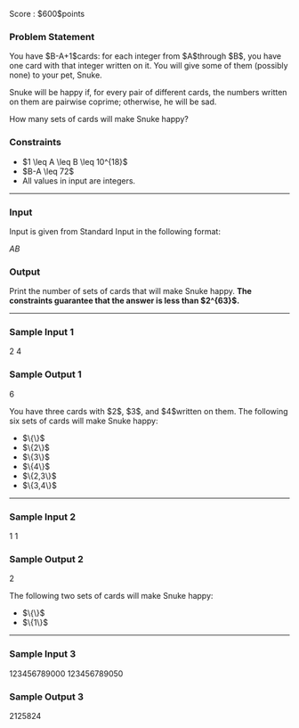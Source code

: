 
<div>

<span>

<span>

<p>
Score : $600$points
</p>

<div>

<section>

### **Problem Statement**

<p>
You have $B-A+1$cards: for each integer from $A$through $B$, you have one card with that integer written on it.
You will give some of them (possibly none) to your pet, Snuke.
</p>

<p>
Snuke will be happy if, for every pair of different cards, the numbers written on them are pairwise coprime; otherwise, he will be sad.
</p>

<p>
How many sets of cards will make Snuke happy?
</p>

</section>

</div>

<div>

<section>

### **Constraints**

<ul>

<li>
$1 \leq A \leq B \leq 10^{18}$
</li>

<li>
$B-A \leq 72$
</li>

<li>
All values in input are integers.
</li>

</ul>

</section>

</div>

---

<div>

<div>

<section>

### **Input**

<p>
Input is given from Standard Input in the following format:
</p>

<div>

$A$$B$
</div>

</section>

</div>

<div>

<section>

### **Output**

<p>
Print the number of sets of cards that will make Snuke happy. 
<strong>
The constraints guarantee that the answer is less than $2^{63}$.
</strong>

</p>

</section>

</div>

</div>

---

<div>

<section>

### **Sample Input 1**

<div>

2 4

</div>

</section>

</div>

<div>

<section>

### **Sample Output 1**

<div>

6

</div>

<p>
You have three cards with $2$, $3$, and $4$written on them. The following six sets of cards will make Snuke happy:
</p>

<ul>

<li>
$\{\}$
</li>

<li>
$\{2\}$
</li>

<li>
$\{3\}$
</li>

<li>
$\{4\}$
</li>

<li>
$\{2,3\}$
</li>

<li>
$\{3,4\}$
</li>

</ul>

</section>

</div>

---

<div>

<section>

### **Sample Input 2**

<div>

1 1

</div>

</section>

</div>

<div>

<section>

### **Sample Output 2**

<div>

2

</div>

<p>
The following two sets of cards will make Snuke happy:
</p>

<ul>

<li>
$\{\}$
</li>

<li>
$\{1\}$
</li>

</ul>

</section>

</div>

---

<div>

<section>

### **Sample Input 3**

<div>

123456789000 123456789050

</div>

</section>

</div>

<div>

<section>

### **Sample Output 3**

<div>

2125824

</div>

</section>

</div>

</span>

</span>

</div>
